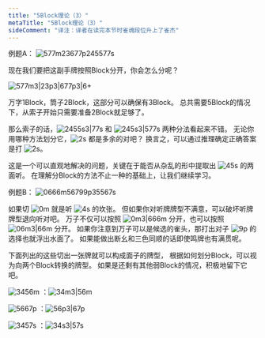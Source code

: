 ```yaml
---
title: "5Block理论（3）"
metaTitle: "5Block理论（3）"
sideComment: "译注：译者在读完本节时雀魂段位升上了雀杰"
---
```


例题A：
![577m23677p245577s]()

现在我们要把这副手牌按照Block分开，你会怎么分呢？

![577m3|23p3|677p3|6+]()

万字1Block，筒子2Block，这部分可以确保有3Block。
总共需要5Block的情况下，从索子开始只需要准备2Block就足够了。

那么索子的话，![2455s3|77s]() 和 ![245s3|577s]() 两种分法看起来不错。
无论你用哪种方法划分它，![2s]() 都是多余的对吧？
换言之，可以通过推理确定正确答案是打 ![2s]()。

这是一个可以直观地解决的问题，关键在于能否从杂乱的形中提取出 ![45s]() 的两面听。
在理解分Block的方法不止一种的基础上，让我们继续学习。

例题B：
![0666m56799p35567s]()

如果切 ![0m]() 就是听 ![4s]() 的坎张。
但如果你对听牌牌型不满意，可以破坏听牌牌型退向听对吧。
万子不仅可以按照 ![0m3|666m]() 分开，也可以按照 ![06m3|66m]() 分开。
如果你注意到万子可以是候选的雀头，那打出对子 ![9p]() 的选择也就浮出水面了。
如果能做出断幺和三色同顺的话即使鸣牌也有满贯呢。

下面列出的这些切出一张牌就可以构成面子的牌型，
根据如何划分Block，可以视为向两个Block转换的牌型。
如果是还剩有其他弱Block的情况，积极地留下它吧。

![3456m]() ：![34m3|56m]()

![5667p]() ：![56p3|67p]()

![3457s]() ：![34s3|57s]()
